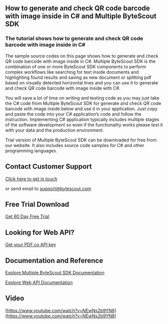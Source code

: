 ## How to generate and check QR code barcode with image inside in C# and Multiple ByteScout SDK

### The tutorial shows how to generate and check QR code barcode with image inside in C#

The sample source codes on this page shows how to generate and check QR code barcode with image inside in C#. Multiple ByteScout SDK is the combination of one or more ByteScout SDK components to perform complex workflows like searching for text inside documents and highlighting found results and saving as new document or splitting pdf based on visually detected horizontal lines and you can use it to generate and check QR code barcode with image inside with C#.

You will save a lot of time on writing and testing code as you may just take the C# code from Multiple ByteScout SDK for generate and check QR code barcode with image inside below and use it in your application. Just copy and paste the code into your C# application’s code and follow the instruction. Implementing C# application typically includes multiple stages of the software development so even if the functionality works please test it with your data and the production environment.

Trial version of Multiple ByteScout SDK can be downloaded for free from our website. It also includes source code samples for C# and other programming languages.

## Contact Customer Support

[Click here to get in touch](https://bytescout.zendesk.com/hc/en-us/requests/new?subject=Multiple%20ByteScout%20SDK%20Question)

or send email to [support@bytescout.com](mailto:support@bytescout.com?subject=Multiple%20ByteScout%20SDK%20Question) 

## Free Trial Download

[Get 60 Day Free Trial](https://bytescout.com/download/web-installer?utm_source=github-readme)

## Looking for Web API? 

[Get your PDF.co API key](https://pdf.co/documentation/api?utm_source=github-readme)

## Documentation and Reference

[Explore Multiple ByteScout SDK Documentation](https://bytescout.com/documentation/index.html?utm_source=github-readme)

[Explore Web API Documentation](https://pdf.co/documentation/api?utm_source=github-readme)

## Video

[https://www.youtube.com/watch?v=NEwNs2b9YN8](https://www.youtube.com/watch?v=NEwNs2b9YN8)
